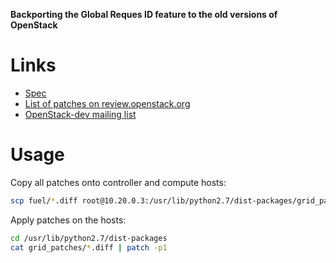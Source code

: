 **Backporting the Global Reques ID feature to the old versions of OpenStack**

Links
=====
* [Spec](https://specs.openstack.org/openstack/oslo-specs/specs/pike/global-req-id.html)
* [List of patches on review.openstack.org](https://review.openstack.org/#/q/topic:global_request_id+OR+topic:request_id+OR+topic:global-request-id+OR+topic:request-id)
* [OpenStack-dev mailing list](http://lists.openstack.org/pipermail/openstack-dev/2017-June/117924.html)

Usage
=====
Copy all patches onto controller and compute hosts:
```bash
scp fuel/*.diff root@10.20.0.3:/usr/lib/python2.7/dist-packages/grid_patches/
```
Apply patches on the hosts:
```bash
cd /usr/lib/python2.7/dist-packages
cat grid_patches/*.diff | patch -p1
```

